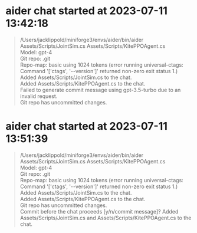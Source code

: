 
# aider chat started at 2023-07-11 13:42:18

> /Users/jacklippold/miniforge3/envs/aider/bin/aider Assets/Scripts/JointSim.cs Assets/Scripts/KitePPOAgent.cs  
> Model: gpt-4  
> Git repo: .git  
> Repo-map: basic using 1024 tokens (error running universal-ctags: Command '['ctags', '--version']' returned non-zero exit status 1.)  
> Added Assets/Scripts/JointSim.cs to the chat.  
> Added Assets/Scripts/KitePPOAgent.cs to the chat.  
> Failed to generate commit message using gpt-3.5-turbo due to an invalid request.  
> Git repo has uncommitted changes.  

# aider chat started at 2023-07-11 13:51:39

> /Users/jacklippold/miniforge3/envs/aider/bin/aider Assets/Scripts/JointSim.cs Assets/Scripts/KitePPOAgent.cs  
> Model: gpt-4  
> Git repo: .git  
> Repo-map: basic using 1024 tokens (error running universal-ctags: Command '['ctags', '--version']' returned non-zero exit status 1.)  
> Added Assets/Scripts/JointSim.cs to the chat.  
> Added Assets/Scripts/KitePPOAgent.cs to the chat.  
> Git repo has uncommitted changes.  
> Commit before the chat proceeds [y/n/commit message]? Added Assets/Scripts/JointSim.cs and Assets/Scripts/KitePPOAgent.cs to the chat.  
